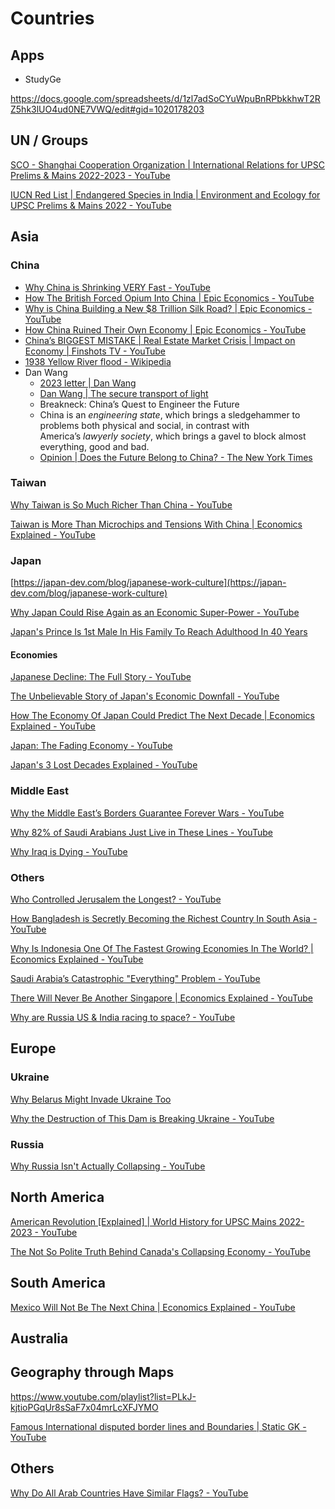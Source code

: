 # Countries

## Apps

- StudyGe

https://docs.google.com/spreadsheets/d/1zl7adSoCYuWpuBnRPbkkhwT2RZ5hk3lUO4ud0NE7VWQ/edit#gid=1020178203

## UN / Groups

[SCO - Shanghai Cooperation Organization | International Relations for UPSC Prelims & Mains 2022-2023 - YouTube](https://www.youtube.com/watch?v=aB9yDJZhqgo)

[IUCN Red List | Endangered Species in India | Environment and Ecology for UPSC Prelims & Mains 2022 - YouTube](https://www.youtube.com/watch?v=XHAcz5ik1IE)

## Asia

### China

- [Why China is Shrinking VERY Fast - YouTube](https://www.youtube.com/watch?v=KiaukPUV6Hg)
- [How The British Forced Opium Into China | Epic Economics - YouTube](https://www.youtube.com/watch?v=Kkgvk0fbDws)
- [Why is China Building a New $8 Trillion Silk Road? | Epic Economics - YouTube](https://www.youtube.com/watch?v=KP61ScucMog)
- [How China Ruined Their Own Economy | Epic Economics - YouTube](https://www.youtube.com/watch?v=iW4wfXdtGZ4)
- [China’s BIGGEST MISTAKE | Real Estate Market Crisis | Impact on Economy | Finshots TV - YouTube](https://www.youtube.com/watch?v=rD-cBwlYTVc)
- [1938 Yellow River flood - Wikipedia](https://en.wikipedia.org/wiki/1938_Yellow_River_flood)
- Dan Wang
	- [2023 letter \| Dan Wang](https://danwang.co/2023-letter/)
	- [Dan Wang \| The secure transport of light](https://danwang.co/)
	- Breakneck: China’s Quest to Engineer the Future
	- China is an _engineering state_, which brings a sledgehammer to problems both physical and social, in contrast with America’s _lawyerly society_, which brings a gavel to block almost everything, good and bad.
	- [Opinion \| Does the Future Belong to China? - The New York Times](https://www.nytimes.com/video/opinion/100000010365173/does-the-future-belong-to-china.html)

### Taiwan

[Why Taiwan is So Much Richer Than China - YouTube](https://www.youtube.com/watch?v=xT17zi_4Oas)

[Taiwan is More Than Microchips and Tensions With China | Economics Explained - YouTube](https://www.youtube.com/watch?v=pvqkehKfQsg)

### Japan

[https://japan-dev.com/blog/japanese-work-culture](https://japan-dev.com/blog/japanese-work-culture)

[Why Japan Could Rise Again as an Economic Super-Power - YouTube](https://www.youtube.com/watch?v=IY1NFvVBm0U)

[Japan's Prince Is 1st Male In His Family To Reach Adulthood In 40 Years](https://www.ndtv.com/world-news/prince-hisahito-becomes-first-male-royal-to-reach-adulthood-in-40-years-9231716/amp/1)

#### Economies

[Japanese Decline: The Full Story - YouTube](https://www.youtube.com/watch?v=CVyiOewuTtw)

[The Unbelievable Story of Japan's Economic Downfall - YouTube](https://www.youtube.com/watch?v=XBHZd2alFHo)

[How The Economy Of Japan Could Predict The Next Decade | Economics Explained - YouTube](https://www.youtube.com/watch?v=rag4pHU7fcU)

[Japan: The Fading Economy - YouTube](https://www.youtube.com/watch?v=ErUQnd-YFGg)

[Japan's 3 Lost Decades Explained - YouTube](https://www.youtube.com/watch?v=rohuJskoLMg)

### Middle East

[Why the Middle East’s Borders Guarantee Forever Wars - YouTube](https://www.youtube.com/watch?v=JN4mnVLP0rU)

[Why 82% of Saudi Arabians Just Live in These Lines - YouTube](https://www.youtube.com/watch?v=uz88EurZdrI)

[Why Iraq is Dying - YouTube](https://www.youtube.com/watch?v=rkZfmySToZk)

### Others

[Who Controlled Jerusalem the Longest? - YouTube](https://www.youtube.com/watch?v=7GCXhKpoml0)

[How Bangladesh is Secretly Becoming the Richest Country In South Asia - YouTube](https://www.youtube.com/watch?v=MIpdbDKMF14)

[Why Is Indonesia One Of The Fastest Growing Economies In The World? | Economics Explained - YouTube](https://www.youtube.com/watch?v=E_M1pX1EeHo)

[Saudi Arabia’s Catastrophic "Everything" Problem - YouTube](https://www.youtube.com/watch?v=txmzVsBniZQ)

[There Will Never Be Another Singapore | Economics Explained - YouTube](https://www.youtube.com/watch?v=KB1vxqD0uPE)

[Why are Russia US & India racing to space? - YouTube](https://www.youtube.com/watch?v=1WYWwE4Axd8)

## Europe

### Ukraine

[Why Belarus Might Invade Ukraine Too](https://www.youtube.com/watch?v=Ml7ycoLumAs)

[Why the Destruction of This Dam is Breaking Ukraine - YouTube](https://www.youtube.com/watch?v=MUhTBBkZUP4)

### Russia

[Why Russia Isn't Actually Collapsing - YouTube](https://www.youtube.com/watch?v=0T7Itt9mqtA)

## North America

[American Revolution [Explained] | World History for UPSC Mains 2022-2023 - YouTube](https://www.youtube.com/watch?v=pUA65IoEyxI)

[The Not So Polite Truth Behind Canada's Collapsing Economy - YouTube](https://www.youtube.com/watch?v=XomvuLPiTWM)

## South America

[Mexico Will Not Be The Next China | Economics Explained - YouTube](https://www.youtube.com/watch?v=dr5z2WvEXBI)

## Australia

## Geography through Maps

https://www.youtube.com/playlist?list=PLkJ-kjtioPGqUr8sSaF7x04mrLcXFJYMO

[Famous International disputed border lines and Boundaries | Static GK - YouTube](https://www.youtube.com/watch?v=sPszPGQErpE)

## Others

[Why Do All Arab Countries Have Similar Flags? - YouTube](https://www.youtube.com/watch?v=ZrZWdubD1r0)

